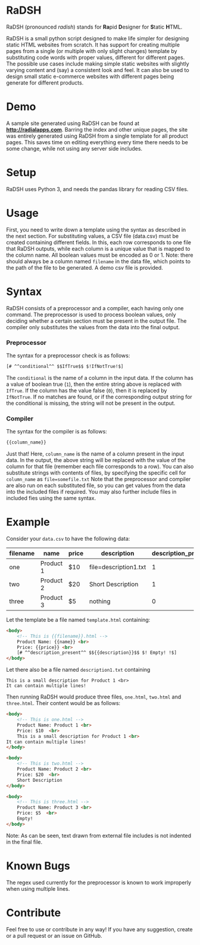 # RaDSH

RaDSH (pronounced *radish*) stands for **Ra**pid **D**esigner for **S**tatic **H**TML. 

RaDSH is a small python script designed to make life simpler for designing static HTML websites from scratch. It has support for creating multiple pages from a single (or multiple with only slight changes) template by substituting code words with proper values, different for different pages. The possible use cases include making simple static websites with slightly varying content and (say) a consistent look and feel. It can also be used to design small static e-commerce websites with different pages being generate for different products.

# Demo
A sample site generated using RaDSH can be found at **http://radialapps.com**. Barring the index and other unique pages, the site was entirely generated using RaDSH from a single template for all product pages. This saves time on editing everything every time there needs to be some change, while not using any server side includes.

# Setup
RaDSH uses Python 3, and needs the pandas library for reading CSV files.

# Usage
First, you need to write down a template using the syntax as described in the next section. For substituting values, a CSV file (data.csv) must be created containing different fields. In this, each row corresponds to one file that RaDSH outputs, while each column is a unique value that is mapped to the column name. All boolean values must be encoded as 0 or 1.
Note: there should always be a column named `filename` in the data file, which points to the path of the file to be generated. A demo csv file is provided.

# Syntax
RaDSH consists of a preprocessor and a compiler, each having only one command. The preprocessor is used to process boolean values, only deciding whether a certain section must be present in the output file. The compiler only substitutes the values from the data into the final output.
### Preprocessor
The syntax for a preprocessor check is as follows:
```HTML
[# ^^conditional^^ $$IfTrue$$ $!IfNotTrue!$]
```
The `conditional` is the name of a column in the input data. If the column has a value of boolean true (`1`), then the entire string above is replaced with `IfTrue`. If the column has the value false (`0`), then it is replaced by `IfNotTrue`. If no matches are found, or if the corresponding output string for the conditional is missing, the string will not be present in the output.
### Compiler
The syntax for the compiler is as follows:
```HTML
{{column_name}}
```
Just that! Here, `column_name` is the name of a column present in the input data. In the output, the above string will be replaced with the value of the column for that file (remember each file corresponds to a row).
You can also substitute strings with contents of files, by specifying the specific cell for `column_name` as
`file=somefile.txt`
Note that the preprocessor and compiler are also run on each substituted file, so you can get values from the data into the included files if required. You may also further include files in included fies using the same syntax.
# Example
Consider your `data.csv` to have the following data:

| filename | name      | price | description           | description_present |
|----------|-----------|-------|-----------------------|---------------------|
| one      | Product 1 | $10   | file=description1.txt | 1                   |
| two      | Product 2 | $20   | Short Description     | 1                   |
| three    | Product 3 | $5    | nothing               | 0                   |

Let the template be a file named `template.html` containing:
```HTML
<body>
    <!-- This is {{filename}}.html -->
    Product Name: {{name}} <br>
    Price: {{price}} <br>
    [# ^^description_present^^ $${{description}}$$ $! Empty! !$]
</body>
```
Let there also be a file named `description1.txt` containing
```
This is a small description for Product 1 <br>
It can contain multiple lines!
```
Then running RaDSH would produce three files, `one.html`, `two.html` and `three.html`.
Their content would be as follows:

```HTML
<body>
    <!-- This is one.html -->
    Product Name: Product 1 <br>
    Price: $10  <br>
    This is a small description for Product 1 <br>
It can contain multiple lines!
</body>
```
```HTML
<body>
    <!-- This is two.html -->
    Product Name: Product 2 <br>
    Price: $20  <br>
    Short Description
</body>
```
```HTML
<body>
    <!-- This is three.html -->
    Product Name: Product 3 <br>
    Price: $5  <br>
    Empty! 
</body>
```
Note: As can be seen, text drawn from external file includes is not indented in the final file.

# Known Bugs
The regex used currently for the preprocessor is known to work improperly when using multiple lines.

# Contribute
Feel free to use or contribute in any way! If you have any suggestion, create or a pull request or an issue on GitHub.
